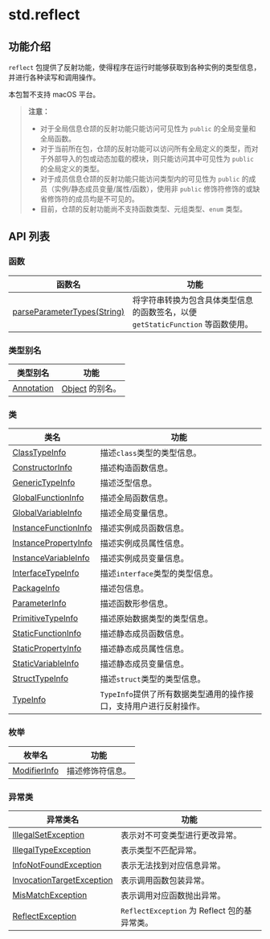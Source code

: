 
# std.reflect

## 功能介绍

`reflect` 包提供了反射功能，使得程序在运行时能够获取到各种实例的类型信息，并进行各种读写和调用操作。

本包暂不支持 macOS 平台。

> **注意：**
> 
>   * 对于全局信息仓颉的反射功能只能访问可见性为 `public` 的全局变量和全局函数。
>   * 对于当前所在包，仓颉的反射功能可以访问所有全局定义的类型，而对于外部导入的包或动态加载的模块，则只能访问其中可见性为 `public` 的全局定义的类型。
>   * 对于成员信息仓颉的反射功能只能访问类型内的可见性为 `public` 的成员（实例/静态成员变量/属性/函数），使用非 `public` 修饰符修饰的或缺省修饰符的成员均是不可见的。
>   * 目前，仓颉的反射功能尚不支持函数类型、元组类型、`enum` 类型。
> 

## API 列表

### 函数

函数名| 功能  
---|---  
[parseParameterTypes\(String\)](https://docs.cangjie-lang.cn/docs/1.0.1/libs/std/reflect/reflect_package_api/reflect_package_funcs.html#func-parseparametertypesstring)| 将字符串转换为包含具体类型信息的函数签名，以便 `getStaticFunction` 等函数使用。  
  
### 类型别名

类型别名| 功能  
---|---  
[Annotation](https://docs.cangjie-lang.cn/docs/1.0.1/libs/std/reflect/reflect_package_api/reflect_package_types.html#type-annotation--object)| [Object](https://docs.cangjie-lang.cn/docs/1.0.1/libs/std/core/core_package_api/core_package_classes.html#class-object) 的别名。  
  
### 类

类名| 功能  
---|---  
[ClassTypeInfo](https://docs.cangjie-lang.cn/docs/1.0.1/libs/std/reflect/reflect_package_api/reflect_package_classes.html#class-classtypeinfo)| 描述`class`类型的类型信息。  
[ConstructorInfo](https://docs.cangjie-lang.cn/docs/1.0.1/libs/std/reflect/reflect_package_api/reflect_package_classes.html#class-constructorinfo)| 描述构造函数信息。  
[GenericTypeInfo](https://docs.cangjie-lang.cn/docs/1.0.1/libs/std/reflect/reflect_package_api/reflect_package_classes.html#class-generictypeinfo)| 描述泛型信息。  
[GlobalFunctionInfo](https://docs.cangjie-lang.cn/docs/1.0.1/libs/std/reflect/reflect_package_api/reflect_package_classes.html#class-globalfunctioninfo)| 描述全局函数信息。  
[GlobalVariableInfo](https://docs.cangjie-lang.cn/docs/1.0.1/libs/std/reflect/reflect_package_api/reflect_package_classes.html#class-globalvariableinfo)| 描述全局变量信息。  
[InstanceFunctionInfo](https://docs.cangjie-lang.cn/docs/1.0.1/libs/std/reflect/reflect_package_api/reflect_package_classes.html#class-instancefunctioninfo)| 描述实例成员函数信息。  
[InstancePropertyInfo](https://docs.cangjie-lang.cn/docs/1.0.1/libs/std/reflect/reflect_package_api/reflect_package_classes.html#class-instancepropertyinfo)| 描述实例成员属性信息。  
[InstanceVariableInfo](https://docs.cangjie-lang.cn/docs/1.0.1/libs/std/reflect/reflect_package_api/reflect_package_classes.html#class-instancevariableinfo)| 描述实例成员变量信息。  
[InterfaceTypeInfo](https://docs.cangjie-lang.cn/docs/1.0.1/libs/std/reflect/reflect_package_api/reflect_package_classes.html#class-interfacetypeinfo)| 描述`interface`类型的类型信息。  
[PackageInfo](https://docs.cangjie-lang.cn/docs/1.0.1/libs/std/reflect/reflect_package_api/reflect_package_classes.html#class-packageinfo)| 描述包信息。  
[ParameterInfo](https://docs.cangjie-lang.cn/docs/1.0.1/libs/std/reflect/reflect_package_api/reflect_package_classes.html#class-parameterinfo)| 描述函数形参信息。  
[PrimitiveTypeInfo](https://docs.cangjie-lang.cn/docs/1.0.1/libs/std/reflect/reflect_package_api/reflect_package_classes.html#class-primitivetypeinfo)| 描述原始数据类型的类型信息。  
[StaticFunctionInfo](https://docs.cangjie-lang.cn/docs/1.0.1/libs/std/reflect/reflect_package_api/reflect_package_classes.html#class-staticfunctioninfo)| 描述静态成员函数信息。  
[StaticPropertyInfo](https://docs.cangjie-lang.cn/docs/1.0.1/libs/std/reflect/reflect_package_api/reflect_package_classes.html#class-staticpropertyinfo)| 描述静态成员属性信息。  
[StaticVariableInfo](https://docs.cangjie-lang.cn/docs/1.0.1/libs/std/reflect/reflect_package_api/reflect_package_classes.html#class-staticvariableinfo)| 描述静态成员变量信息。  
[StructTypeInfo](https://docs.cangjie-lang.cn/docs/1.0.1/libs/std/reflect/reflect_package_api/reflect_package_classes.html#class-structtypeinfo)| 描述`struct`类型的类型信息。  
[TypeInfo](https://docs.cangjie-lang.cn/docs/1.0.1/libs/std/reflect/reflect_package_api/reflect_package_classes.html#class-typeinfo)| `TypeInfo`提供了所有数据类型通用的操作接口，支持用户进行反射操作。  
  
### 枚举

枚举名| 功能  
---|---  
[ModifierInfo](https://docs.cangjie-lang.cn/docs/1.0.1/libs/std/reflect/reflect_package_api/reflect_package_enums.html#enum-modifierinfo)| 描述修饰符信息。  
  
### 异常类

异常类名| 功能  
---|---  
[IllegalSetException](https://docs.cangjie-lang.cn/docs/1.0.1/libs/std/reflect/reflect_package_api/reflect_package_exceptions.html#class-illegalsetexception)| 表示对不可变类型进行更改异常。  
[IllegalTypeException](https://docs.cangjie-lang.cn/docs/1.0.1/libs/std/reflect/reflect_package_api/reflect_package_exceptions.html#class-illegaltypeexception)| 表示类型不匹配异常。  
[InfoNotFoundException](https://docs.cangjie-lang.cn/docs/1.0.1/libs/std/reflect/reflect_package_api/reflect_package_exceptions.html#class-infonotfoundexception)| 表示无法找到对应信息异常。  
[InvocationTargetException](https://docs.cangjie-lang.cn/docs/1.0.1/libs/std/reflect/reflect_package_api/reflect_package_exceptions.html#class-invocationtargetexception)| 表示调用函数包装异常。  
[MisMatchException](https://docs.cangjie-lang.cn/docs/1.0.1/libs/std/reflect/reflect_package_api/reflect_package_exceptions.html#class-mismatchexception)| 表示调用对应函数抛出异常。  
[ReflectException](https://docs.cangjie-lang.cn/docs/1.0.1/libs/std/reflect/reflect_package_api/reflect_package_exceptions.html#class-reflectexception)| `ReflectException` 为 Reflect 包的基异常类。